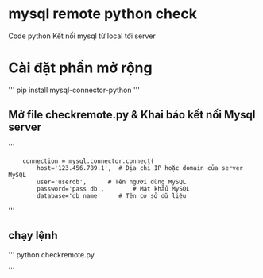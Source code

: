 # mysql remote python check
Code python Kết nối mysql từ local tới server

# Cài đặt phần mở rộng

'''
pip install mysql-connector-python
'''

## Mở file checkremote.py & Khai báo kết nối Mysql server

'''
        
        connection = mysql.connector.connect(
            host='123.456.789.1',  # Địa chỉ IP hoặc domain của server MySQL
            user='userdb',      # Tên người dùng MySQL
            password='pass db',        # Mật khẩu MySQL
            database='db name'     # Tên cơ sở dữ liệu
'''

## chạy lệnh

''' 
python checkremote.py

'''
